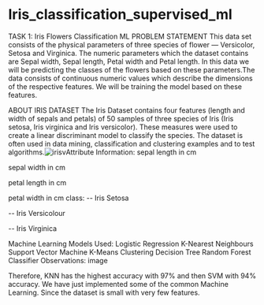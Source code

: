 # Iris_classification_supervised_ml
TASK 1: Iris Flowers Classification ML
PROBLEM STATEMENT
This data set consists of the physical parameters of three species of flower — Versicolor, Setosa and Virginica. The numeric parameters which the dataset contains are Sepal width, Sepal length, Petal width and Petal length. In this data we will be predicting the classes of the flowers based on these parameters.The data consists of continuous numeric values which describe the dimensions of the respective features. We will be training the model based on these features.

ABOUT IRIS DATASET
The Iris Dataset contains four features (length and width of sepals and petals) of 50 samples of three species of Iris (Iris setosa, Iris virginica and Iris versicolor). These measures were used to create a linear discriminant model to classify the species. The dataset is often used in data mining, classification and clustering examples and to test algorithms.![irisv](https://user-images.githubusercontent.com/83866738/132368715-1a5d41b1-3137-4f92-b804-25a25d1b214f.png)Attribute Information:
sepal length in cm

sepal width in cm

petal length in cm

petal width in cm class: -- Iris Setosa

-- Iris Versicolour

-- Iris Virginica

Machine Learning Models Used:
Logistic Regression
K-Nearest Neighbours
Support Vector Machine
K-Means Clustering
Decision Tree
Random Forest Classifier
Observations:
image

Therefore, KNN has the highest accuracy with 97% and then SVM with 94% accuracy. We have just implemented some of the common Machine Learning. Since the dataset is small with very few features.


